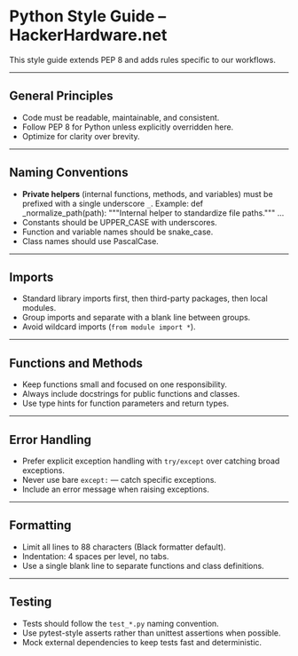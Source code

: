 # Python Style Guide – HackerHardware.net

This style guide extends PEP 8 and adds rules specific to our workflows.

---

## General Principles

- Code must be readable, maintainable, and consistent.
- Follow PEP 8 for Python unless explicitly overridden here.
- Optimize for clarity over brevity.

---

## Naming Conventions

- **Private helpers** (internal functions, methods, and variables) must be prefixed with a single underscore `_`.
  Example:
  def \_normalize_path(path):
  """Internal helper to standardize file paths."""
  ...
- Constants should be UPPER_CASE with underscores.
- Function and variable names should be snake_case.
- Class names should use PascalCase.

---

## Imports

- Standard library imports first, then third-party packages, then local modules.
- Group imports and separate with a blank line between groups.
- Avoid wildcard imports (`from module import *`).

---

## Functions and Methods

- Keep functions small and focused on one responsibility.
- Always include docstrings for public functions and classes.
- Use type hints for function parameters and return types.

---

## Error Handling

- Prefer explicit exception handling with `try/except` over catching broad exceptions.
- Never use bare `except:` — catch specific exceptions.
- Include an error message when raising exceptions.

---

## Formatting

- Limit all lines to 88 characters (Black formatter default).
- Indentation: 4 spaces per level, no tabs.
- Use a single blank line to separate functions and class definitions.

---

## Testing

- Tests should follow the `test_*.py` naming convention.
- Use pytest-style asserts rather than unittest assertions when possible.
- Mock external dependencies to keep tests fast and deterministic.
